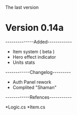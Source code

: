 The last version
# Version 0.14a

--------------Added------------

- Item system ( beta )
- Hero effect indicator
- Units stats

------------Changelog---------

- Auth Panel rework
- Complited "Shaman"

------------Refences-----------

*Logic.cs *Item.cs
